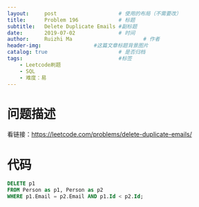 ```yaml
---
layout:     post   				    # 使用的布局（不需要改）
title:      Problem 196				# 标题 
subtitle:   Delete Duplicate Emails #副标题
date:       2019-07-02				# 时间
author:     Ruizhi Ma 						# 作者
header-img:              	#这篇文章标题背景图片
catalog: true 						# 是否归档
tags:								#标签
    - Leetcode刷题
    - SQL
    - 难度：易
---
```

# 问题描述
看链接：https://leetcode.com/problems/delete-duplicate-emails/

# 代码
```SQL
DELETE p1
FROM Person as p1, Person as p2
WHERE p1.Email = p2.Email AND p1.Id < p2.Id;
```
